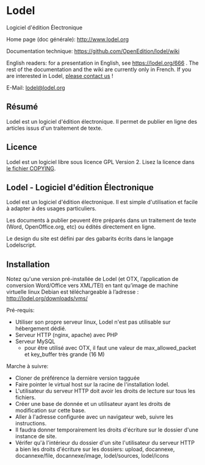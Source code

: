 Lodel
=====

Logiciel d'édition Électronique

Home page (doc générale): http://www.lodel.org

Documentation technique: https://github.com/OpenEdition/lodel/wiki

English readers: for a presentation in English, see https://lodel.org/666 . The rest of the documentation and the wiki are currently only in French. If you are interested in Lodel, [please contact us](lodel@lodel.org) !  
    
E-Mail: lodel@lodel.org

Résumé
-------

Lodel est un logiciel d'édition électronique. Il permet de publier en ligne des articles issus d'un traitement de texte.


Licence
-------

Lodel est un logiciel libre sous licence GPL Version 2. Lisez la licence dans [le fichier COPYING](https://github.com/OpenEdition/lodel/blob/master/COPYING).


Lodel - Logiciel d'édition Électronique
----------------------------------------

Lodel est un logiciel d'édition électronique. Il est simple d'utilisation et
facile à adapter à des usages particuliers.

Les documents à publier peuvent être préparés dans un traitement de texte (Word,
OpenOffice.org, etc) ou édités directement en ligne.

Le design du site est défini par des gabarits écrits dans le langage Lodelscript.

Installation
------------
Notez qu'une version pré-installée de Lodel (et OTX, l’application de conversion Word/Office vers XML/TEI) en tant qu’image de machine virtuelle linux Debian est téléchargeable à l’adresse : http://lodel.org/downloads/vms/

Pré-requis:
  - Utiliser son propre serveur linux, Lodel n'est pas utilisable sur hébergement dédié.
  - Serveur HTTP (nginx, apache) avec PHP
  - Serveur MySQL
    - pour être utilisé avec OTX, il faut une valeur de max_allowed_packet et key_buffer très grande (16 M)


Marche à suivre:
  - Cloner de préférence la dernière version tagguée
  - Faire pointer le virtual host sur la racine de l'installation lodel.
  - L'utilisateur du serveur HTTP doit avoir les droits de lecture sur tous les fichiers.
  - Créer une base de donnée et un utilisateur ayant les droits de modification sur cette base.
  - Aller à l'adresse configurée avec un navigateur web, suivre les instructions.
  - Il faudra donner temporairement les droits d'écriture sur le dossier d'une instance de site.
  - Vérifer qu'à l'intérieur du dossier d'un site l'utilisateur du serveur HTTP a bien les droits d'écriture sur les dossiers:
      upload, docannexe, docannexe/file, docannexe/image, lodel/sources, lodel/icons
